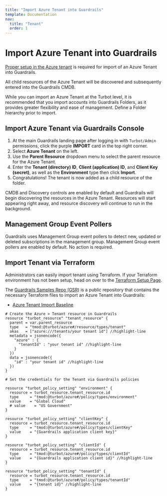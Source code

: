 ```yaml
---
title: "Import Azure Tenant into Guardrails"
template: Documentation
nav:
  title: "Tenant"
  order: 1
---
```


# Import Azure Tenant into Guardrails

[Proper setup in the Azure tenant](integrations/azure/import) is required for
import of an Azure Tenant into Guardrails.

All child resources of the Azure Tenant will be discovered and subsequently
entered into the Guardrails CMDB.

While you can import an Azure Tenant at the Turbot level, it is recommended that
you import accounts into Guardrails Folders, as it provides greater flexibility and
ease of management. Define a Folder hierarchy prior to import.

## Import Azure Tenant via Guardrails Console

1. At the main Guardrails landing page after logging in with `Turbot/Admin` permissions,
   click the purple **IMPORT** card in the top right corner.
2. Select **Azure Tenant** on the left.
3. Use the **Parent Resource** dropdown menu to select the parent resource for the Azure Tenant.
4. Enter the **Tenant (directory) ID**, **Client (application) ID**, and
   **Client Key (secret)**, as well as the **Environment** type then click
   **Import**.
5. Congratulations! The tenant is now added as a child resource of the folder.

CMDB and Discovery controls are enabled by default and Guardrails will begin
discovering the resources in the Azure Tenant. Resources will start appearing
right away, and resource discovery will continue to run in the background.

## Management Group Event Pollers

Guardrails uses Management Group event pollers to detect new, updated or deleted subscriptions in the
management group.  Management Group event pollers are enabled by default. No action is required. 


## Import Tenant via Terraform

Administrators can easily import tenant using Terraform. If your Terraform
environment has not been setup, head on over to the
[Terraform Setup Page](reference/terraform/setup).

The [Guardrails Samples Repo (GSR)](https://github.com/turbot/guardrails-samples)  is a public repository that contains the necessary
Terraform files to import an Azure Tenant into Guardrails:

- [Azure Tenant Import Baseline](https://github.com/turbot/guardrails-samples/tree/master/baselines/azure/azure_tenant_import)

```hcl
# Create the Azure > Tenant resource in Guardrails
resource "turbot_resource" "tenant_resource" {
  parent = var.parent_resource
  type   = "tmod:@turbot/azure#/resource/types/tenant"
  akas   = ["azure:///tenants/your tenant id"] //highlight-line
  metadata = jsonencode({
    "azure" : {
      "tenantId" : "your tenant id" //highlight-line
    }
  })
  data = jsonencode({
    "id" : "your tenant id" //highlight-line
  })
}

# Set the credentials for the Tenant via Guardrails policies

resource "turbot_policy_setting" "environment" {
  resource = turbot_resource.tenant_resource.id
  type     = "tmod:@turbot/azure#/policy/types/environment"
  value    = "Global Cloud" 
  # value    = "US Government"
}

resource "turbot_policy_setting" "clientKey" {
  resource = turbot_resource.tenant_resource.id
  type     = "tmod:@turbot/azure#/policy/types/clientKey"
  value    = "{Guardrails application client key}" 
}

resource "turbot_policy_setting" "clientId" {
  resource = turbot_resource.tenant_resource.id
  type     = "tmod:@turbot/azure#/policy/types/clientId"
  value    = "{Guardrails application client id}" //highlight-line
}

resource "turbot_policy_setting" "tenantId" {
  resource = turbot_resource.tenant_resource.id
  type     = "tmod:@turbot/azure#/policy/types/tenantId"
  value    = "{tenant id}" //highlight-line
}
```
